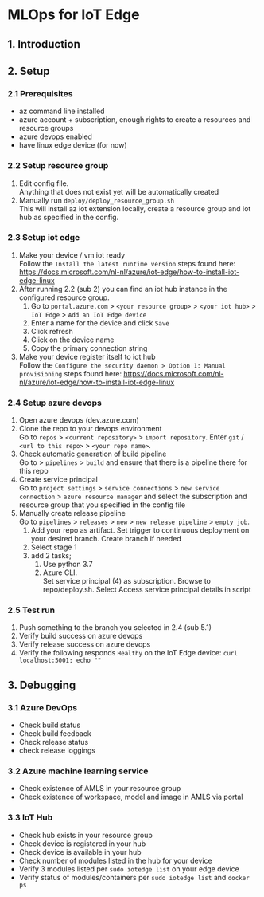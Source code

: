 # MLOps for IoT Edge

## 1. Introduction


## 2. Setup
### 2.1 Prerequisites
- az command line installed
- azure account + subscription, enough rights to create a resources and resource groups
- azure devops enabled
- have linux edge device (for now)

### 2.2 Setup resource group
1. Edit config file.  
   Anything that does not exist yet will be automatically created
2. Manually run `deploy/deploy_resource_group.sh`  
   This will install az iot extension locally, create a resource group and iot hub as specified in the config.

### 2.3 Setup iot edge
1. Make your device / vm iot ready  
   Follow the `Install the latest runtime version` steps found here:
   https://docs.microsoft.com/nl-nl/azure/iot-edge/how-to-install-iot-edge-linux
2. After running 2.2 (sub 2) you can find an iot hub instance in the configured resource group. 
    1. Go to `portal.azure.com` > `<your resource group>` > `<your iot hub>` > `IoT Edge` > `Add an IoT Edge device`
    2. Enter a name for the device and click `Save`
    3. Click refresh
    4. Click on the device name
    5. Copy the primary connection string
3. Make your device register itself to iot hub  
   Follow the `Configure the security daemon > Option 1: Manual provisioning` steps found here:
   https://docs.microsoft.com/nl-nl/azure/iot-edge/how-to-install-iot-edge-linux

### 2.4 Setup azure devops
1. Open azure devops (dev.azure.com)
2. Clone the repo to your devops environment  
   Go to `repos` > `<current repository>` > `import repository`.
   Enter `git` / `<url to this repo>` > `<your repo name>`.
3. Check automatic generation of build pipeline  
   Go to > `pipelines` > `build` and ensure that there is a pipeline there for this repo
4. Create service principal  
   Go to `project settings` > `service connections` > `new service connection` > `azure resource manager` and select the
   subscription and resource group that you specified in the config file
5. Manually create release pipeline  
   Go to `pipelines` > `releases` > `new` > `new release pipeline` > `empty job`.
    1. Add your repo as artifact. Set trigger to continuous deployment on your desired branch. Create branch if needed
    2. Select stage 1
    3. add 2 tasks;
        1. Use python 3.7
        2. Azure CLI.        
            Set service principal (4) as subscription.
            Browse to repo/deploy.sh.
            Select Access service principal details in script

### 2.5 Test run
1. Push something to the branch you selected in 2.4 (sub 5.1)
2. Verify build success on azure devops
3. Verify release success on azure devops
4. Verify the following responds `Healthy` on the IoT Edge device: `curl localhost:5001; echo ""`

## 3. Debugging
### 3.1 Azure DevOps
- Check build status
- Check build feedback
- Check release status
- check release loggings

### 3.2 Azure machine learning service
- Check existence of AMLS in your resource group
- Check existence of workspace, model and image in AMLS via portal

### 3.3 IoT Hub
- Check hub exists in your resource group
- Check device is registered in your hub
- Check device is available in your hub
- Check number of modules listed in the hub for your device
- Verify 3 modules listed per `sudo iotedge list` on your edge device
- Verify status of modules/containers per `sudo iotedge list` and `docker ps`
